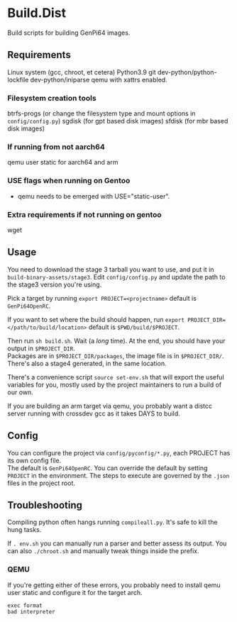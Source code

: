 # Build.Dist
Build scripts for building GenPi64 images.

## Requirements
Linux system (gcc, chroot, et cetera)
Python3.9
git
dev-python/python-lockfile
dev-python/iniparse
qemu with xattrs enabled.
### Filesystem creation tools
btrfs-progs (or change the filesystem type and mount options in `config/config.py`)
sgdisk (for gpt based disk images)
sfdisk (for mbr based disk images)

### If running from not aarch64
qemu user static for aarch64 and arm

### USE flags when running on Gentoo
- qemu needs to be emerged with USE="static-user".

### Extra requirements if not running on gentoo
wget



## Usage

You need to download the stage 3 tarball you want to use, and put it in `build-binary-assets/stage3`.
Edit `config/config.py` and update the path to the stage3 version you're using.

Pick a target by running
`export PROJECT=<projectname>` 
default is `GenPi64OpenRC`.  

If you want to set where the build should happen, run
`export PROJECT_DIR=</path/to/build/location>`
default is `$PWD/build/$PROJECT`.

Then run `sh build.sh`.  Wait (a *long* time).  At the end, you should have your output in `$PROJECT_DIR`.  
Packages are in `$PROJECT_DIR/packages`, the image file is in `$PROJECT_DIR/`.  There's also a stage4 generated, 
in the same location.

There's a convenience script `source set-env.sh` that will export the useful variables for you, mostly used by the project maintainers to run a build of our own.

If you are building an arm target via qemu, you probably want a distcc server running with crossdev gcc as it takes DAYS to build.

## Config

You can configure the project via `config/pyconfig/*.py`, each PROJECT has its own config file.  
The default is `GenPi64OpenRC`.  You can override the default by setting `PROJECT` in the environment.
The steps to execute are governed by the `.json` files in the project root.

## Troubleshooting

Compiling python often hangs running `compileall.py`.  It's safe to kill the hung tasks.  

If `. env.sh` you can manually run a parser and better assess its output.  You can also `./chroot.sh` and manually tweak things inside the prefix.

### QEMU

If you're getting either of these errors, you probably need to install qemu user static and configure it for the target arch.
```
exec format
bad interpreter
```
